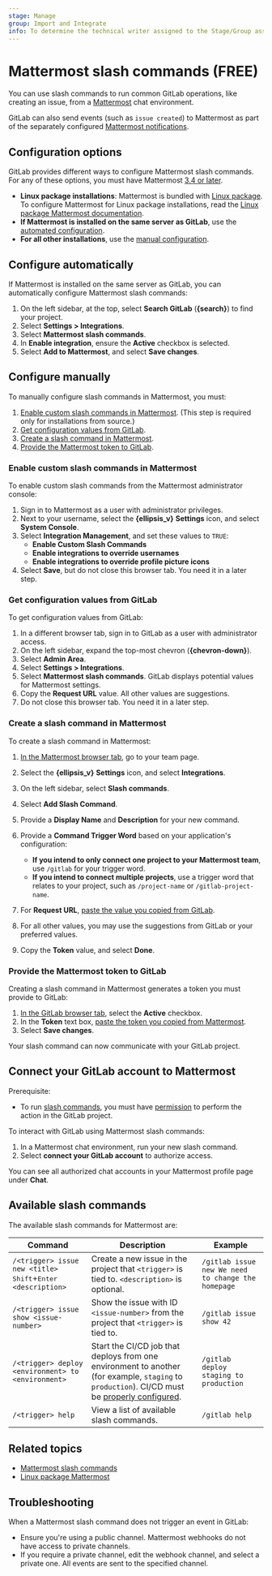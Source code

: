 ```yaml
---
stage: Manage
group: Import and Integrate
info: To determine the technical writer assigned to the Stage/Group associated with this page, see https://about.gitlab.com/handbook/product/ux/technical-writing/#assignments
---
```


# Mattermost slash commands **(FREE)**

You can use slash commands to run common GitLab operations, like creating an issue,
from a [Mattermost](https://mattermost.com/) chat environment.

GitLab can also send events (such as `issue created`) to Mattermost as part of the
separately configured [Mattermost notifications](mattermost.md).

## Configuration options

GitLab provides different ways to configure Mattermost slash commands. For any of these options,
you must have Mattermost [3.4 or later](https://mattermost.com/blog/category/platform/releases/).

- **Linux package installations**: Mattermost is bundled with
  [Linux package](https://docs.gitlab.com/omnibus/). To configure Mattermost for Linux package
  installations, read the [Linux package Mattermost documentation](../../../integration/mattermost/index.md).
- **If Mattermost is installed on the same server as GitLab**, use the
  [automated configuration](#configure-automatically).
- **For all other installations**, use the [manual configuration](#configure-manually).

## Configure automatically

If Mattermost is installed on the same server as GitLab,
you can automatically configure Mattermost slash commands:

1. On the left sidebar, at the top, select **Search GitLab** (**{search}**) to find your project.
1. Select **Settings > Integrations**.
1. Select **Mattermost slash commands**.
1. In **Enable integration**, ensure the **Active** checkbox is selected.
1. Select **Add to Mattermost**, and select **Save changes**.

## Configure manually

To manually configure slash commands in Mattermost, you must:

1. [Enable custom slash commands in Mattermost](#enable-custom-slash-commands-in-mattermost).
   (This step is required only for installations from source.)
1. [Get configuration values from GitLab](#get-configuration-values-from-gitlab).
1. [Create a slash command in Mattermost](#create-a-slash-command-in-mattermost).
1. [Provide the Mattermost token to GitLab](#provide-the-mattermost-token-to-gitlab).

### Enable custom slash commands in Mattermost

To enable custom slash commands from the Mattermost administrator console:

1. Sign in to Mattermost as a user with administrator privileges.
1. Next to your username, select the **{ellipsis_v}** **Settings** icon, and
   select **System Console**.
1. Select **Integration Management**, and set these values to `TRUE`:
   - **Enable Custom Slash Commands**
   - **Enable integrations to override usernames**
   - **Enable integrations to override profile picture icons**
1. Select **Save**, but do not close this browser tab. You need it in
   a later step.

### Get configuration values from GitLab

To get configuration values from GitLab:

1. In a different browser tab, sign in to
   GitLab as a user with administrator access.
1. On the left sidebar, expand the top-most chevron (**{chevron-down}**).
1. Select **Admin Area**.
1. Select **Settings > Integrations**.
1. Select **Mattermost slash commands**. GitLab displays potential values for Mattermost settings.
1. Copy the **Request URL** value. All other values are suggestions.
1. Do not close this browser tab. You need it in a later step.

### Create a slash command in Mattermost

To create a slash command in Mattermost:

1. [In the Mattermost browser tab](#enable-custom-slash-commands-in-mattermost),
   go to your team page.
1. Select the **{ellipsis_v}** **Settings** icon, and select **Integrations**.
1. On the left sidebar, select **Slash commands**.
1. Select **Add Slash Command**.
1. Provide a **Display Name** and **Description** for your new command.
1. Provide a **Command Trigger Word** based on your application's configuration:

   - **If you intend to only connect one project to your Mattermost team**, use
     `/gitlab` for your trigger word.
   - **If you intend to connect multiple projects**, use a trigger word that relates
     to your project, such as `/project-name` or `/gitlab-project-name`.
1. For **Request URL**, [paste the value you copied from GitLab](#get-configuration-values-from-gitlab).
1. For all other values, you may use the suggestions from GitLab or your
   preferred values.
1. Copy the **Token** value, and select **Done**.

### Provide the Mattermost token to GitLab

Creating a slash command in Mattermost generates a token you must
provide to GitLab:

1. [In the GitLab browser tab](#get-configuration-values-from-gitlab),
   select the **Active** checkbox.
1. In the **Token** text box, [paste the token you copied from Mattermost](#create-a-slash-command-in-mattermost).
1. Select **Save changes**.

Your slash command can now communicate with your GitLab project.

## Connect your GitLab account to Mattermost

Prerequisite:

- To run [slash commands](#available-slash-commands), you must have
  [permission](../../permissions.md#project-members-permissions) to
  perform the action in the GitLab project.

To interact with GitLab using Mattermost slash commands:

1. In a Mattermost chat environment, run your new slash command.
1. Select **connect your GitLab account** to authorize access.

You can see all authorized chat accounts in your Mattermost profile page under **Chat**.

## Available slash commands

The available slash commands for Mattermost are:

| Command | Description | Example |
| ------- | ----------- | ------- |
| `/<trigger> issue new <title>` <kbd>Shift</kbd>+<kbd>Enter</kbd> `<description>` | Create a new issue in the project that `<trigger>` is tied to. `<description>` is optional. | `/gitlab issue new We need to change the homepage` |
| `/<trigger> issue show <issue-number>` | Show the issue with ID `<issue-number>` from the project that `<trigger>` is tied to. | `/gitlab issue show 42` |
| `/<trigger> deploy <environment> to <environment>` | Start the CI/CD job that deploys from one environment to another (for example, `staging` to `production`). CI/CD must be [properly configured](../../../ci/yaml/index.md). | `/gitlab deploy staging to production` |
| `/<trigger> help` | View a list of available slash commands. | `/gitlab help` |

## Related topics

- [Mattermost slash commands](https://developers.mattermost.com/integrate/slash-commands/)
- [Linux package Mattermost](../../../integration/mattermost/index.md)

## Troubleshooting

When a Mattermost slash command does not trigger an event in GitLab:

- Ensure you're using a public channel.
  Mattermost webhooks do not have access to private channels.
- If you require a private channel, edit the webhook channel,
  and select a private one. All events are sent to the specified channel.
